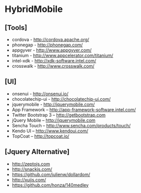 
# HybridMobile

## [Tools]
* cordova - http://cordova.apache.org/
* phonegap - http://phonegap.com/
* appgyver - http://www.appgyver.com/
* titanium - http://www.appcelerator.com/titanium/
* intel-xdk - http://xdk-software.intel.com/
* crosswalk - http://www.crosswalk.com/


## [UI]
* onsenui - http://onsenui.io/ 
* chocolatechip-ui - http://chocolatechip-ui.com/ 
* jquerymobile - http://jquerymobile.com/ 
* App Framework – http://app-framework-software.intel.com/ 
* Twitter Bootstrap 3 – http://getbootstrap.com
* jQuery Mobile – http://jquerymobile.com
* Sencha Touch – http://www.sencha.com/products/touch/
* Kendo UI – http://www.kendoui.com/
* TopCoat – http://topcoat.io/

## [Jquery Alternative]
* http://zeptojs.com
* http://snackjs.com/
* https://github.com/julienw/dollardom/
* http://xuijs.com/
* https://github.com/honza/140medley

